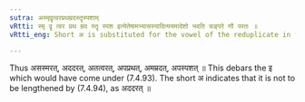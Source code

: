 ```yaml
---
sutra: अस्मृदॄत्वरप्रथम्रदस्तॄस्पशाम्
vRtti: स्मृ दॄ त्वर प्रथ म्रद स्तॄ स्पश इत्येतेषामभ्यासस्यादित्ययमादेशो भवति चङ्परे णौ परतः ॥
vRtti_eng: Short अ is substituted for the vowel of the reduplicate in the Reduplicated Aorist of the Causative, of the roots _smri_, _dri_, _tvar_, _prath_, _mrad_, _stri_ and _spas_.

---
```

Thus असस्मरत्, अददरत्, अतत्वरत्, अपप्रथत्, अमम्रदत्, अपस्पशत् ॥ This debars the इ which would have come under (7.4.93). The short अ indicates that it is not to be lengthened by (7.4.94), as अददरत् ॥